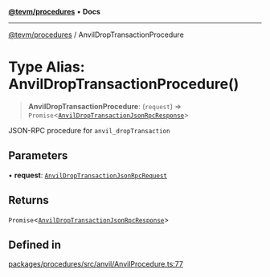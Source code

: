 [**@tevm/procedures**](../README.md) • **Docs**

***

[@tevm/procedures](../globals.md) / AnvilDropTransactionProcedure

# Type Alias: AnvilDropTransactionProcedure()

> **AnvilDropTransactionProcedure**: (`request`) => `Promise`\<[`AnvilDropTransactionJsonRpcResponse`](AnvilDropTransactionJsonRpcResponse.md)\>

JSON-RPC procedure for `anvil_dropTransaction`

## Parameters

• **request**: [`AnvilDropTransactionJsonRpcRequest`](AnvilDropTransactionJsonRpcRequest.md)

## Returns

`Promise`\<[`AnvilDropTransactionJsonRpcResponse`](AnvilDropTransactionJsonRpcResponse.md)\>

## Defined in

[packages/procedures/src/anvil/AnvilProcedure.ts:77](https://github.com/evmts/tevm-monorepo/blob/main/packages/procedures/src/anvil/AnvilProcedure.ts#L77)
